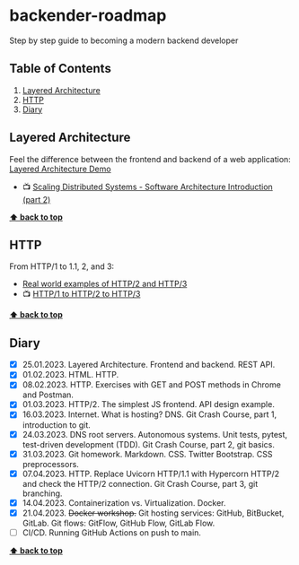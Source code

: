 # backender-roadmap

Step by step guide to becoming a modern backend developer

## Table of Contents

1. [Layered Architecture](#layered-architecture)
1. [HTTP](#http)
1. [Diary](#diary)

## Layered Architecture

Feel the difference between the frontend and backend of a web application: [Layered Architecture Demo](01-layered-architecture/)

- 📺 [Scaling Distributed Systems - Software Architecture Introduction (part 2)](https://www.youtube.com/watch?v=gxfERVP18-g)

**[⬆ back to top](#table-of-contents)**

## HTTP

From HTTP/1 to 1.1, 2, and 3:

- [Real world examples of HTTP/2 and HTTP/3](02-http-2-3/)
- 📺 [HTTP/1 to HTTP/2 to HTTP/3](https://www.youtube.com/watch?v=a-sBfyiXysI)

**[⬆ back to top](#table-of-contents)**

## Diary

- [x] 25.01.2023. Layered Architecture. Frontend and backend. REST API.
- [x] 01.02.2023. HTML. HTTP.
- [x] 08.02.2023. HTTP. Exercises with GET and POST methods in Chrome and Postman.
- [x] 01.03.2023. HTTP/2. The simplest JS frontend. API design example.
- [x] 16.03.2023. Internet. What is hosting? DNS. Git Crash Course, part 1, introduction to git.
- [x] 24.03.2023. DNS root servers. Autonomous systems. Unit tests, pytest, test-driven development (TDD). Git Crash Course, part 2, git basics.
- [x] 31.03.2023. Git homework. Markdown. CSS. Twitter Bootstrap. CSS preprocessors.
- [x] 07.04.2023. HTTP. Replace Uvicorn HTTP/1.1 with Hypercorn HTTP/2 and check the HTTP/2 connection. Git Crash Course, part 3, git branching.
- [x] 14.04.2023. Containerization vs. Virtualization. Docker.
- [x] 21.04.2023. ~~Docker workshop.~~ Git hosting services: GitHub, BitBucket, GitLab. Git flows: GitFlow, GitHub Flow, GitLab Flow.
- [ ] CI/CD. Running GitHub Actions on push to main.

**[⬆ back to top](#table-of-contents)**

